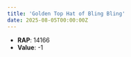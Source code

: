 ```yaml
---
title: 'Golden Top Hat of Bling Bling'
date: 2025-08-05T00:00:00Z
---
```

- **RAP**: 14166
- **Value**: -1
